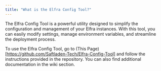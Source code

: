 ```yaml
---
title: "What is the Elfra Config Tool?"
---
```


The Elfra Config Tool is a powerful utility designed to simplify the configuration and management of your Elfra instances. With this tool, you can easily modify settings, manage environment variables, and streamline the deployment process.

To use the Elfra Config Tool, go to (This Page)[https://github.com/Saftladen-Tech/Elfra-Config-Tool] and follow the instructions provided in the repository. You can also find additional documentation in the wiki section.
